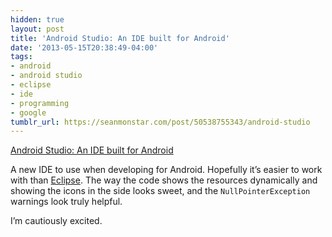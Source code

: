 ```yaml
---
hidden: true
layout: post
title: 'Android Studio: An IDE built for Android'
date: '2013-05-15T20:38:49-04:00'
tags:
- android
- android studio
- eclipse
- ide
- programming
- google
tumblr_url: https://seanmonstar.com/post/50538755343/android-studio
---
```

[Android Studio: An IDE built for Android](http://android-developers.blogspot.com/2013/05/android-studio-ide-built-for-android.html#__sid=0)  

A new IDE to use when developing for Android. Hopefully it’s easier to work with than [Eclipse](http://seanmonstar.com/blog/ios-vs-android-dev/). The way the code shows the resources dynamically and showing the icons in the side looks sweet, and the `NullPointerException` warnings look truly helpful.

I’m cautiously excited.

